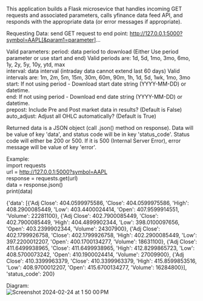 This application builds a Flask microsevice that handles incoming GET requests and associated parameters, calls yfinance data feed API, and responds with the appropriate data (or error messages if appropriate).

Requesting Data: send GET request to end point: http://127.0.0.1:5000?symbol=AAPL[&param1=parameter]...

Valid parameters:
period: data period to download (Either Use period parameter or use start and end) Valid periods are: 1d, 5d, 1mo, 3mo, 6mo, 1y, 2y, 5y, 10y, ytd, max  
interval: data interval (intraday data cannot extend last 60 days) Valid intervals are: 1m, 2m, 5m, 15m, 30m, 60m, 90m, 1h, 1d, 5d, 1wk, 1mo, 3mo  
start: If not using period - Download start date string (YYYY-MM-DD) or datetime.  
end: If not using period - Download end date string (YYYY-MM-DD) or datetime.  
prepost: Include Pre and Post market data in results? (Default is False)  auto_adjust: Adjust all OHLC automatically? (Default is True)  

Returned data is a JSON object (call .json() method on response). Data will be value of key 'data', and status code will be in key 'status_code'. Status code will either be 200 or 500. If it is 500 (Internal Server Error), error message will be value of key 'error'.

Example:  
import requests  
url = http://127.0.0.1:5000?symbol=AAPL  
response = requests.get(url)  
data = response.json()  
print(data)

{'data': [{'Adj Close': 404.0599975586, 'Close': 404.0599975586, 'High': 408.2900085449, 'Low': 403.4400024414, 'Open': 407.9599914551, 'Volume': 22281100}, {'Adj Close': 402.7900085449, 'Close': 402.7900085449, 'High': 404.4899902344, 'Low': 398.0100097656, 'Open': 403.2399902344, 'Volume': 24307900}, {'Adj Close': 402.1799926758, 'Close': 402.1799926758, 'High': 402.2900085449, 'Low': 397.2200012207, 'Open': 400.1700134277, 'Volume': 18631100}, {'Adj Close': 411.6499938965, 'Close': 411.6499938965, 'High': 412.8299865723, 'Low': 408.5700073242, 'Open': 410.1900024414, 'Volume': 27009900}, {'Adj Close': 410.3399963379, 'Close': 410.3399963379, 'High': 415.8599853516, 'Low': 408.9700012207, 'Open': 415.6700134277, 'Volume': 16284800}], 'status_code': 200}

Diagram:  
![Screenshot 2024-02-24 at 1 50 00 PM](https://github.com/chengp3/yf_api/assets/22820728/54f3c71f-4d98-490f-bf52-e11cd88657f2)
